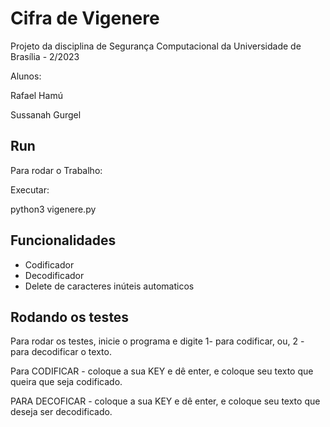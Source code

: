 
# Cifra de Vigenere

Projeto da disciplina de Segurança Computacional da Universidade de Brasília - 2/2023

Alunos:

Rafael Hamú 

Sussanah Gurgel
## Run
Para rodar o Trabalho:

Executar:

python3 vigenere.py

## Funcionalidades

- Codificador
- Decodificador
- Delete de caracteres inúteis automaticos



## Rodando os testes

Para rodar os testes, inicie o programa e digite 1- para codificar, ou, 2 - para decodificar o texto.

Para CODIFICAR - 
coloque a sua KEY e dê enter, e coloque seu texto que queira que seja codificado.

PARA DECOFICAR - coloque a sua KEY e dê enter, e coloque seu texto que deseja ser decodificado.

